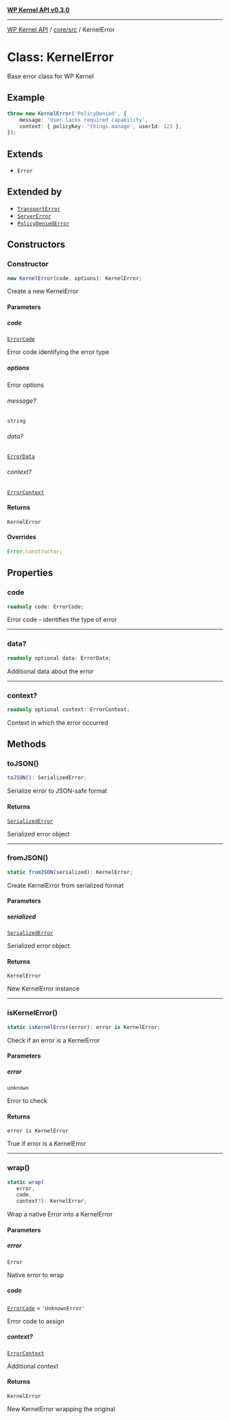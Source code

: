 [**WP Kernel API v0.3.0**](../../../README.md)

---

[WP Kernel API](../../../README.md) / [core/src](../README.md) / KernelError

# Class: KernelError

Base error class for WP Kernel

## Example

```typescript
throw new KernelError('PolicyDenied', {
	message: 'User lacks required capability',
	context: { policyKey: 'things.manage', userId: 123 },
});
```

## Extends

- `Error`

## Extended by

- [`TransportError`](TransportError.md)
- [`ServerError`](ServerError.md)
- [`PolicyDeniedError`](../namespaces/error/classes/PolicyDeniedError.md)

## Constructors

### Constructor

```ts
new KernelError(code, options): KernelError;
```

Create a new KernelError

#### Parameters

##### code

[`ErrorCode`](../type-aliases/ErrorCode.md)

Error code identifying the error type

##### options

Error options

###### message?

`string`

###### data?

[`ErrorData`](../type-aliases/ErrorData.md)

###### context?

[`ErrorContext`](../type-aliases/ErrorContext.md)

#### Returns

`KernelError`

#### Overrides

```ts
Error.constructor;
```

## Properties

### code

```ts
readonly code: ErrorCode;
```

Error code - identifies the type of error

---

### data?

```ts
readonly optional data: ErrorData;
```

Additional data about the error

---

### context?

```ts
readonly optional context: ErrorContext;
```

Context in which the error occurred

## Methods

### toJSON()

```ts
toJSON(): SerializedError;
```

Serialize error to JSON-safe format

#### Returns

[`SerializedError`](../type-aliases/SerializedError.md)

Serialized error object

---

### fromJSON()

```ts
static fromJSON(serialized): KernelError;
```

Create KernelError from serialized format

#### Parameters

##### serialized

[`SerializedError`](../type-aliases/SerializedError.md)

Serialized error object

#### Returns

`KernelError`

New KernelError instance

---

### isKernelError()

```ts
static isKernelError(error): error is KernelError;
```

Check if an error is a KernelError

#### Parameters

##### error

`unknown`

Error to check

#### Returns

`error is KernelError`

True if error is a KernelError

---

### wrap()

```ts
static wrap(
   error,
   code,
   context?): KernelError;
```

Wrap a native Error into a KernelError

#### Parameters

##### error

`Error`

Native error to wrap

##### code

[`ErrorCode`](../type-aliases/ErrorCode.md) = `'UnknownError'`

Error code to assign

##### context?

[`ErrorContext`](../type-aliases/ErrorContext.md)

Additional context

#### Returns

`KernelError`

New KernelError wrapping the original
